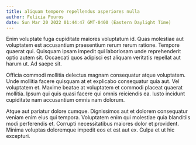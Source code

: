 ```yaml
---
title: aliquam tempore repellendus asperiores nulla
author: Felicia Pouros
date: Sun Mar 20 2022 01:44:47 GMT-0400 (Eastern Daylight Time)
---
```

Enim voluptate fuga cupiditate maiores voluptatum id. Quas molestiae aut voluptatem est accusantium praesentium rerum rerum ratione. Tempore quaerat qui. Quisquam ipsam impedit qui laboriosam unde reprehenderit optio autem sit. Occaecati quos adipisci est aliquam veritatis repellat aut harum ut. Ad saepe sit.

 Officia commodi mollitia delectus magnam consequatur atque voluptatem. Unde mollitia facere quisquam at et explicabo consequatur quia aut. Vel voluptatem et. Maxime beatae at voluptatem et commodi placeat quaerat mollitia. Ipsum qui quis quasi facere qui omnis reiciendis ea. Iusto incidunt cupiditate nam accusantium omnis nam dolorum.

 Atque aut pariatur dolore cumque. Dignissimos aut et dolorem consequatur veniam enim eius qui tempora. Voluptatem enim qui molestiae quia blanditiis modi perferendis et. Corrupti necessitatibus maiores dolor et provident. Minima voluptas doloremque impedit eos et est aut ex. Culpa et ut hic excepturi.